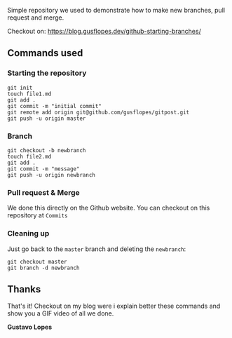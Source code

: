 Simple repository we used to demonstrate how to make new branches, pull request and merge.

Checkout on: https://blog.gusflopes.dev/github-starting-branches/

## Commands used

### Starting the repository
```
git init
touch file1.md
git add .
git commit -m "initial commit"
git remote add origin git@github.com/gusflopes/gitpost.git
git push -u origin master
```


### Branch
```
git checkout -b newbranch
touch file2.md
git add .
git commit -m "message"
git push -u origin newbranch
```

### Pull request & Merge
We done this directly on the Github website. You can checkout on this repository at `Commits`

### Cleaning up
Just go back to the `master` branch and deleting the `newbranch`:
```
git checkout master
git branch -d newbranch
```

## Thanks
That's it!
Checkout on my blog were i explain better these commands and show you a GIF video of all we done.

**Gustavo Lopes**